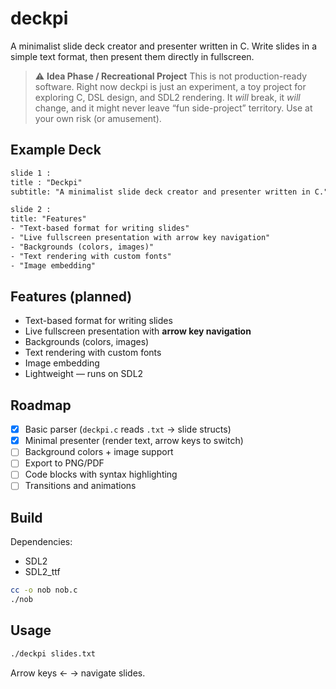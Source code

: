 # deckpi

A minimalist slide deck creator and presenter written in C.
Write slides in a simple text format, then present them directly in fullscreen.

> ⚠️ **Idea Phase / Recreational Project**
> This is not production-ready software. Right now deckpi is just an experiment, a toy project for exploring C, DSL design, and SDL2 rendering.
> It _will_ break, it _will_ change, and it might never leave “fun side-project” territory.
> Use at your own risk (or amusement).

## Example Deck

```txt
slide 1 :
title : "Deckpi"
subtitle: "A minimalist slide deck creator and presenter written in C."

slide 2 :
title: "Features"
- "Text-based format for writing slides"
- "Live fullscreen presentation with arrow key navigation"
- "Backgrounds (colors, images)"
- "Text rendering with custom fonts"
- "Image embedding"
```

## Features (planned)

- Text-based format for writing slides
- Live fullscreen presentation with **arrow key navigation**
- Backgrounds (colors, images)
- Text rendering with custom fonts
- Image embedding
- Lightweight — runs on SDL2

## Roadmap

- [x] Basic parser (`deckpi.c` reads `.txt` → slide structs)
- [x] Minimal presenter (render text, arrow keys to switch)
- [ ] Background colors + image support
- [ ] Export to PNG/PDF
- [ ] Code blocks with syntax highlighting
- [ ] Transitions and animations

## Build

Dependencies:

- SDL2
- SDL2_ttf

```bash
cc -o nob nob.c
./nob
```

## Usage

```bash
./deckpi slides.txt
```

Arrow keys ← → navigate slides.
